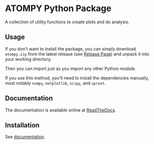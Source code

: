 # ATOMPY Python Package

A collection of utility functions to create plots and do analysis.

## Usage

If you don't want to install the package, you can simply download 
`atompy.zip` from the latest
release (see [Release Page](https://github.com/frekm/atompy/releases))
and unpack it into your working directory.

Then you can import just as you import any other Python module.

If you use this method, you'll need to install the dependencies manually,
most notably `numpy`, `matplotlib`, `scipy`, and `uproot`.

## Documentation
The documentation is available online at
[ReadTheDocs](https://atomphys-atompy.readthedocs.io/en/latest/).

## Installation
See [documentation](https://atomphys-atompy.readthedocs.io/en/latest/#installation).
